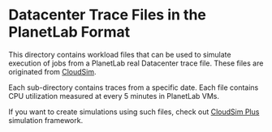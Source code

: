 # Datacenter Trace Files in the PlanetLab Format

This directory contains workload files that can be used to simulate execution of jobs 
from a PlanetLab real Datacenter trace file.
These files are originated from [CloudSim](http://cloudbus.org/cloudsim).

Each sub-directory contains traces from a specific date. 
Each file contains CPU utilization measured at every 5 minutes in PlanetLab VMs.

If you want to create simulations using such files,
check out [CloudSim Plus](http://cloudsimplus.org) simulation framework.
